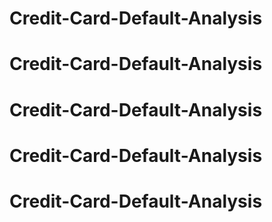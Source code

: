# Credit-Card-Default-Analysis
# Credit-Card-Default-Analysis
# Credit-Card-Default-Analysis
# Credit-Card-Default-Analysis
# Credit-Card-Default-Analysis
